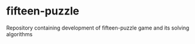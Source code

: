 # fifteen-puzzle
Repository containing development of fifteen-puzzle game and its solving algorithms
